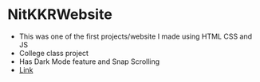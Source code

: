 # NitKKRWebsite
- This was one of the first projects/website I made using HTML CSS and JS
- College class project
- Has Dark Mode feature and Snap Scrolling
- [Link](https://thealpha27.github.io/NitKKRWebsite/)
